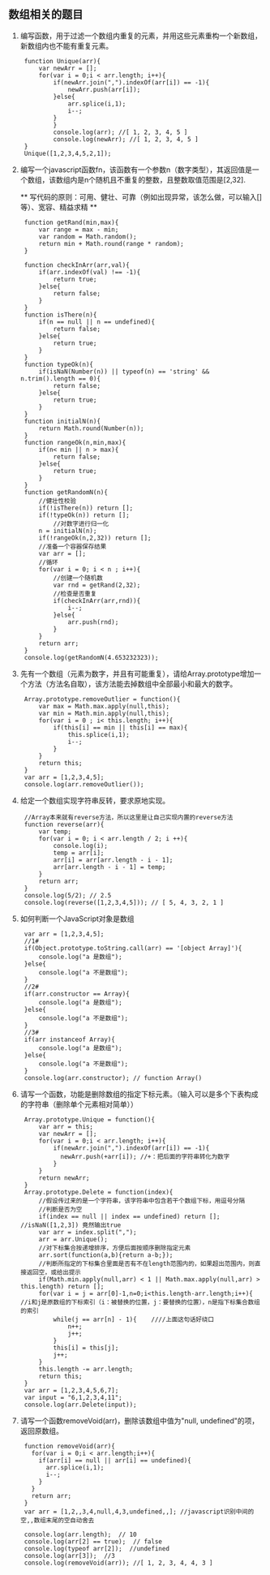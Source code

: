 ## 数组相关的题目 ##
1. 编写函数，用于过滤一个数组内重复的元素，并用这些元素重构一个新数组，新数组内也不能有重复元素。

		function Unique(arr){
			var newArr = [];
			for(var i = 0;i < arr.length; i++){
				if(newArr.join(",").indexOf(arr[i]) == -1){
		  			newArr.push(arr[i]);
				}else{
		  			arr.splice(i,1);
		  			i--;
				}
				}
				console.log(arr); //[ 1, 2, 3, 4, 5 ]
				console.log(newArr); //[ 1, 2, 3, 4, 5 ]
		}
		Unique([1,2,3,4,5,2,1]);
2. 编写一个javascript函数fn，该函数有一个参数n（数字类型），其返回值是一个数组，该数组内是n个随机且不重复的整数，且整数取值范围是[2,32].

	** 写代码的原则：可用、健壮、可靠（例如出现异常，该怎么做，可以输入[]等）、宽容、精益求精 **

		function getRand(min,max){
			var range = max - min;
			var random = Math.random();
			return min + Math.round(range * random);
		}
		
		function checkInArr(arr,val){
			if(arr.indexOf(val) !== -1){
				return true;
			}else{
				return false;
			}
		}
		function isThere(n){
			if(n == null || n == undefined){
				return false;
			}else{
				return true;
			}
		}
		function typeOk(n){
			if(isNaN(Number(n)) || typeof(n) == 'string' && n.trim().length == 0){
				return false;
			}else{
				return true;
			}
		}
		function initialN(n){
			return Math.round(Number(n));
		}
		function rangeOk(n,min,max){
			if(n< min || n > max){
				return false;
			}else{
				return true;
			}
		}
		function getRandomN(n){
			//健壮性校验
			if(!isThere(n)) return [];
			if(!typeOk(n)) return [];
				//对数字进行归一化
			n = initialN(n);
			if(!rangeOk(n,2,32)) return [];
			//准备一个容器保存结果
			var arr = [];
			//循环
			for(var i = 0; i < n ; i++){
				//创建一个随机数
				var rnd = getRand(2,32);
				//检查是否重复
				if(checkInArr(arr,rnd)){
					i--;
				}else{
					arr.push(rnd);
				}
			}
			return arr;
		}
		console.log(getRandomN(4.653232323));
3. 先有一个数组（元素为数字，并且有可能重复），请给Array.prototype增加一个方法（方法名自取），该方法能去掉数组中全部最小和最大的数字。

		Array.prototype.removeOutlier = function(){
		    var max = Math.max.apply(null,this);
		    var min = Math.min.apply(null,this);
		    for(var i = 0 ; i< this.length; i++){
		        if(this[i] == min || this[i] == max){
		        	this.splice(i,1);
		        	i--;
		    	}
		    }
		  	return this;
		}
		var arr = [1,2,3,4,5];
		console.log(arr.removeOutlier());
4. 给定一个数组实现字符串反转，要求原地实现。
		
		//Array本来就有reverse方法，所以这里是让自己实现内置的reverse方法
		function reverse(arr){
		    var temp;
		    for(var i = 0; i < arr.length / 2; i ++){
		    	console.log(i);
		    	temp = arr[i];
		    	arr[i] = arr[arr.length - i - 1];
		    	arr[arr.length - i - 1] = temp;
		    }
		    return arr;
		}
		console.log(5/2); // 2.5
		console.log(reverse([1,2,3,4,5])); // [ 5, 4, 3, 2, 1 ]
5. 如何判断一个JavaScript对象是数组

		var arr = [1,2,3,4,5];
		//1#
		if(Object.prototype.toString.call(arr) == '[object Array]'){
		    console.log("a 是数组");
		}else{
		    console.log("a 不是数组");
		}
		//2#
		if(arr.constructor == Array){
		    console.log("a 是数组");
		}else{
		    console.log("a 不是数组");
		}
		//3#
		if(arr instanceof Array){
		    console.log("a 是数组");
		}else{
		    console.log("a 不是数组");
		}
		console.log(arr.constructor); // function Array()
6. 请写一个函数，功能是删除数组的指定下标元素。（输入可以是多个下表构成的字符串（删除单个元素相对简单））

		Array.prototype.Unique = function(){
		    var arr = this;
		    var newArr = [];
		    for(var i = 0;i < arr.length; i++){
		        if(newArr.join(",").indexOf(arr[i]) == -1){
		          newArr.push(+arr[i]); //+：把后面的字符串转化为数字
		        }
		    }
		    return newArr;
		}
		Array.prototype.Delete = function(index){
		  	//假设传过来的是一个字符串，该字符串中包含若干个数组下标，用逗号分隔
		  	//判断是否为空
		  	if(index == null || index == undefined) return []; //isNaN([1,2,3]) 竟然输出true
		  	var arr = index.split(",");
		  	arr = arr.Unique();
		  	//对下标集合按递增排序，方便后面按顺序删除指定元素
		  	arr.sort(function(a,b){return a-b;});
		  	//判断所指定的下标集合里面是否有不在length范围内的，如果超出范围内，则直接返回空，或给出提示
		  	if(Math.min.apply(null,arr) < 1 || Math.max.apply(null,arr) > this.length) return [];
		  	for(var i = j = arr[0]-1,n=0;i<this.length-arr.length;i++){ //i和j是原数组的下标索引（i：被替换的位置，j：要替换的位置），n是指下标集合数组的索引
    			while(j == arr[n] - 1){    ////上面这句话好绕口
		        	n++;
		        	j++;
		    	}
		    	this[i] = this[j];
		    	j++;
		  	}
		  	this.length -= arr.length;
		  	return this;
		}
		var arr = [1,2,3,4,5,6,7];
		var input = "6,1,2,3,4,11";
		console.log(arr.Delete(input));
7. 请写一个函数removeVoid(arr)，删除该数组中值为"null, undefined"的项，返回原数组。

		function removeVoid(arr){
		  for(var i = 0;i < arr.length;i++){
		    if(arr[i] == null || arr[i] == undefined){
		      arr.splice(i,1);
		      i--;
		    }
		  }
		  return arr;
		}
		var arr = [1,2,,3,4,null,4,3,undefined,,]; //javascript识别中间的空,,数组末尾的空自动舍去
		
		console.log(arr.length);  // 10
		console.log(arr[2] == true);  // false
		console.log(typeof arr[2]);  //undefined
		console.log(arr[3]);  //3
		console.log(removeVoid(arr)); //[ 1, 2, 3, 4, 4, 3 ]